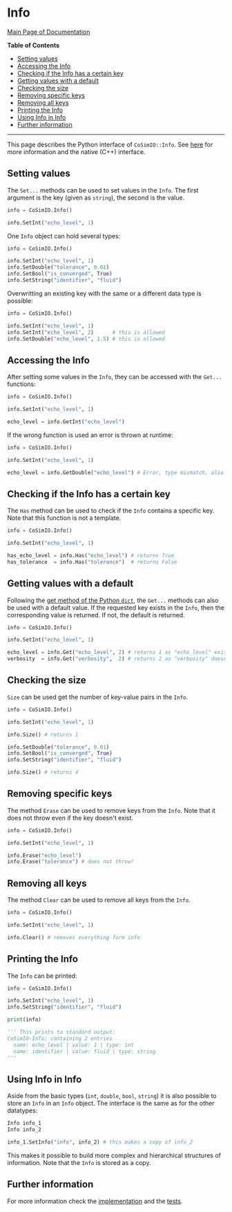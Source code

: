 # Info

[Main Page of Documentation](https://kratosmultiphysics.github.io/CoSimIO/)

**Table of Contents**
<!-- @import "[TOC]" {cmd="toc" depthFrom=2 depthTo=6 orderedList=false} -->

<!-- code_chunk_output -->

- [Setting values](#setting-values)
- [Accessing the Info](#accessing-the-info)
- [Checking if the Info has a certain key](#checking-if-the-info-has-a-certain-key)
- [Getting values with a default](#getting-values-with-a-default)
- [Checking the size](#checking-the-size)
- [Removing specific keys](#removing-specific-keys)
- [Removing all keys](#removing-all-keys)
- [Printing the Info](#printing-the-info)
- [Using Info in Info](#using-info-in-info)
- [Further information](#further-information)

<!-- /code_chunk_output -->
---

This page describes the Python interface of `CoSimIO::Info`. See [here](info_cpp.md) for more information and the native (C++) interface.

## Setting values

The `Set...` methods can be used to set values in the `Info`. The first argument is the key (given as `string`), the second is the value.

```py
info = CoSimIO.Info()

info.SetInt("echo_level", 1)
```

One `Info` object can hold several types:

```py
info = CoSimIO.Info()

info.SetInt("echo_level", 1)
info.SetDouble("tolerance", 0.01)
info.SetBool("is_converged", True)
info.SetString("identifier", "fluid")
```

Overwritting an existing key with the same or a different data type is possible:

```py
info = CoSimIO.Info()

info.SetInt("echo_level", 1)
info.SetInt("echo_level", 2)      # this is allowed
info.SetDouble("echo_level", 1.5) # this is allowed
```

## Accessing the Info

After setting some values in the `Info`, they can be accessed with the `Get...` functions:

```py
info = CoSimIO.Info()

info.SetInt("echo_level", 1)

echo_level = info.GetInt("echo_level")
```

If the wrong function is used an error is thrown at runtime:

```py
info = CoSimIO.Info()

info.SetInt("echo_level", 1)

echo_level = info.GetDouble("echo_level") # Error, type mismatch, also tells which type was expected
```

## Checking if the Info has a certain key

The `Has` method can be used to check if the `Info` contains a specific key. Note that this function is not a template.

```py
info = CoSimIO.Info()

info.SetInt("echo_level", 1)

has_echo_level = info.Has("echo_level") # returns True
has_tolerance  = info.Has("tolerance")  # returns False
```

## Getting values with a default

Following the [get method of the Python `dict`](https://docs.python.org/3/library/stdtypes.html#dict.get), the `Get...` methods can also be used with a default value. If the requested key exists in the `Info`, then the corresponding value is returned. If not, the default is returned.

```py
info = CoSimIO.Info()

info.SetInt("echo_level", 1)

echo_level = info.Get("echo_level", 2) # returns 1 as "echo_level" exists
verbosity  = info.Get("verbosity",  2) # returns 2 as "verbosity" doesn't exist
```

## Checking the size
`Size` can be used get the number of key-value pairs in the `Info`.

```py
info = CoSimIO.Info()

info.SetInt("echo_level", 1)

info.Size() # returns 1

info.SetDouble("tolerance", 0.01)
info.SetBool("is_converged", True)
info.SetString("identifier", "fluid")

info.Size() # returns 4
```

## Removing specific keys

The method `Erase` can be used to remove keys from the `Info`. Note that it does not throw even if the key doesn't exist.

```py
info = CoSimIO.Info()

info.SetInt("echo_level", 1)

info.Erase("echo_level")
info.Erase("tolerance") # does not throw!
```

## Removing all keys

The method `Clear` can be used to remove all keys from the `Info`.

```py
info = CoSimIO.Info()

info.SetInt("echo_level", 1)

info.Clear() # removes everything form info
```

## Printing the Info

The `Info` can be printed:

```py
info = CoSimIO.Info()

info.SetInt("echo_level", 1)
info.SetString("identifier", "fluid")

print(info)

''' This prints to standard output:
CoSimIO-Info; containing 2 entries
  name: echo_level | value: 1 | type: int
  name: identifier | value: fluid | type: string
'''
```

## Using Info in Info

Aside from the basic types (`int`, `double`, `bool`, `string`) it is also possible to store an `Info` in an `Info` object. The interface is the same as for the other datatypes:

```py
Info info_1
Info info_2

info_1.SetInfo("info", info_2) # this makes a copy of info_2
```

This makes it possible to build more complex and hierarchical structures of information. Note that the `Info` is stored as a copy.

## Further information

For more information check the [implementation](https://github.com/KratosMultiphysics/CoSimIO/blob/master/co_sim_io/python/info_to_python.hpp) and the [tests](https://github.com/KratosMultiphysics/CoSimIO/blob/master/tests/co_sim_io/python/test_info.py).
